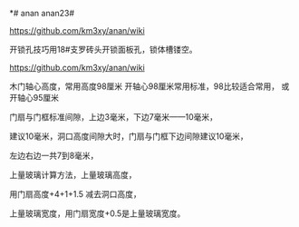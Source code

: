*# anan
anan23#

https://github.com/km3xy/anan/wiki


开锁孔技巧用18#支罗砖头开锁面板孔，锁体槽镂空。


https://github.com/km3xy/anan/wiki


木门轴心高度，常用高度98厘米
开轴心98厘米常用标准，98比较适合常用，
或开轴心95厘米


门扇与门框标准间隙，上边3毫米，下边7毫米——10毫米，

建议10毫米，洞口高度间隙大时，门扇与门框下边间隙建议10毫米，

左边右边一共7到8毫米，

上量玻璃计算方法，上量玻璃高度，

用门扇高度+4+1+1.5 减去洞口高度，

上量玻璃宽度，用门扇宽度+0.5是上量玻璃宽度。

